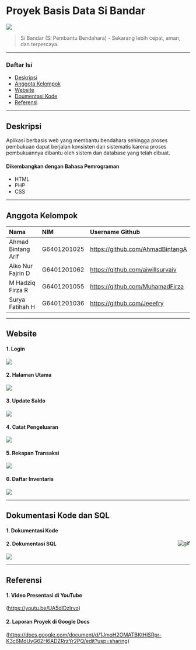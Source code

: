 # Proyek Basis Data Si Bandar

![](https://github.com/AhmadBintangA/Project-Basdat-siBandar/blob/main/1639984936681.png)

> Si Bandar (Si Pembantu Bendahara) - Sekarang lebih cepat, aman, dan terpercaya.

---

### Daftar Isi

- [Deskripsi](#deskripsi)
- [Anggota Kelompok](#anggota-kelompok)
- [Website](#website)
- [Doumentasi Kode](#dokumentasi-kode)
- [Referensi](#referensi)

---

## Deskripsi

Aplikasi berbasis web yang membantu bendahara sehingga proses pembukuan dapat berjalan konsisten dan sistematis karena proses pembukuannya dibantu oleh sistem dan database yang telah dibuat.

#### Dikembangkan dengan Bahasa Pemrograman

- HTML
- PHP
- CSS

---

## Anggota Kelompok

| Nama                  | NIM           | Username Github                   |
| :-------------------- | :------------ | :-------------------------------- |
| Ahmad Bintang Arif    | G6401201025   | https://github.com/AhmadBintangA  |
| Aiko Nur Fajrin D     | G6401201062   | https://github.com/aiwillsurvaiv  |
| M Hadziq Firza R      | G6401201055   | https://github.com/MuhamadFirza   |
| Surya Fatihah H       | G6401201036   | https://github.com/Jeeefry        |

---

## Website

#### 1. Login

![](https://github.com/AhmadBintangA/Project-Basdat-siBandar/blob/main/login.jpg)

#### 2. Halaman Utama

![](https://github.com/AhmadBintangA/Project-Basdat-siBandar/blob/main/halaman-utama.png)

#### 3. Update Saldo

![](https://github.com/AhmadBintangA/Project-Basdat-siBandar/blob/main/update-saldo.png)

#### 4. Catat Pengeluaran

![](https://github.com/AhmadBintangA/Project-Basdat-siBandar/blob/main/catat-pengeluaran.png)

#### 5. Rekapan Transaksi

![](https://github.com/AhmadBintangA/Project-Basdat-siBandar/blob/main/catat%20pengeluaran%20new.png)

#### 6. Daftar Inventaris

![](https://github.com/AhmadBintangA/Project-Basdat-siBandar/blob/main/daftar%20inventaris%20new.png)

---

## Dokumentasi Kode dan SQL

#### 1. Dokumentasi Kode

<p><img align="right" alt="gif" src="https://github.com/AhmadBintangA/Project-Basdat-siBandar/blob/main/%E2%97%8F-formtransaksi.php-basdatfinal-Visual-Studio-Code-2021-12-21-16-12-30.gif" /></p>

#### 2. Dokumentasi SQL

![](https://github.com/AhmadBintangA/Project-Basdat-siBandar/blob/main/sql.png)

---

## Referensi

#### 1. Video Presentasi di YouTube
(https://youtu.be/UA5dIDzlrvo)

#### 2. Laporan Proyek di Google Docs
(https://docs.google.com/document/d/1JmoH2OMATBKtHjSRpr-K3c6MdUyG62H6ADZRrzYr2PQ/edit?usp=sharing)



